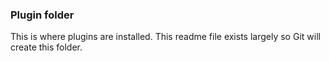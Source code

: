 ### Plugin folder
This is where plugins are installed. This readme file exists largely so Git
will create this folder.
